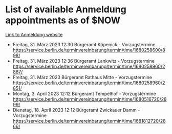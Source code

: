 # List of available Anmeldung appointments as of $NOW
[Link to Anmeldung website](https://service.berlin.de/terminvereinbarung/termin/tag.php?termin=1&anliegen[]=120686&dienstleisterlist=122210,122217,327316,122219,327312,122227,327314,122231,327346,122243,327348,122254,122252,329742,122260,329745,122262,329748,122271,327278,122273,327274,122277,327276,330436,122280,327294,122282,327290,122284,327292,122291,327270,122285,327266,122286,327264,122296,327268,150230,329760,122297,327286,122294,327284,122312,329763,122314,329775,122304,327330,122311,327334,122309,327332,317869,122281,327352,122279,329772,122283,122276,327324,122274,327326,122267,329766,122246,327318,122251,327320,122257,327322,122208,327298,122226,327300&herkunft=http%3A%2F%2Fservice.berlin.de%2Fdienstleistung%2F120686%2F)
- Freitag, 31. März 2023 12:30 Bürgeramt Köpenick - Vorzugstermine https://service.berlin.de/terminvereinbarung/termin/time/1680258600/898/
- Freitag, 31. März 2023 12:36 Bürgeramt Lankwitz - Vorzugstermine https://service.berlin.de/terminvereinbarung/termin/time/1680258960/2887/
- Freitag, 31. März 2023  Bürgeramt Rathaus Mitte - Vorzugstermine https://service.berlin.de/terminvereinbarung/termin/time/1680258960/2851/
- Montag, 3. April 2023 12:12 Bürgeramt Tempelhof - Vorzugstermine https://service.berlin.de/terminvereinbarung/termin/time/1680516720/2899/
- Dienstag, 18. April 2023 12:12 Bürgeramt Zwickauer Damm - Vorzugstermine https://service.berlin.de/terminvereinbarung/termin/time/1681812720/2866/
